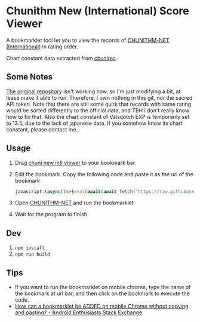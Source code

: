 # Chunithm New (International) Score Viewer

A bookmarklet tool let you to view the records of [CHUNITHM-NET (International)](https://chunithm-net-eng.com/) in rating order.

Chart constant data extracted from [chunirec](https://developer.chunirec.net/docs/v2.0/).

## Some Notes

[The original repository](https://github.com/kyroslee/chuni_intl_viewer) isn't working now, so I'm just modifying a bit, at lease make it able to run. Therefore, I own nothing in this git, nor the sacred API token.
Note that there are still some quirk that records with same rating would be sorted differently to the official data, and TBH i don't really know how to fix that.
Also the chart constant of Valsqotch EXP is temporarily set to 13.5, due to the lack of japanese data. If you somehow know its chart constant, please contact me.

## Usage

1. Drag [chuni new intl viewer](https://github.com/Dogeon188/chuni_new_intl_viewer) to your bookmark bar.
2. Edit the bookmark. Copy the following code and paste it as the url of the bookmark

    ```js
    javascript:(async()=>{eval(await(await fetch('https://raw.githubusercontent.com/Dogeon188/chuni_new_intl_viewer/main/main.min.js')).text())})();
    ```

3. Open [CHUNITHM-NET](https://chunithm-net-eng.com/) and run the bookmarklet
4. Wait for the program to finish

## Dev

1. `npm install`
2. `npm run build`

## Tips

- If you want to run the bookmarklet on mobile chrome, type the name of the bookmark at url bar, and then click on the bookmark to execute the code.
- [How can a bookmarklet be ADDED on mobile Chrome without copying and pasting? - Android Enthusiasts Stack Exchange](https://android.stackexchange.com/questions/159308/how-can-a-bookmarklet-be-added-on-mobile-chrome-without-copying-and-pasting)
